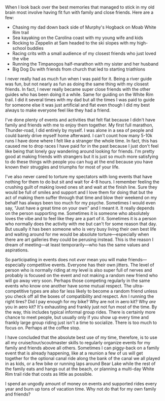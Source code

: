 When I look back over the best memories that managed to stick in my old brain most involve having fit fun with  family and close friends. Here are a few:

- Chasing my dad down back side of Murphy's Hogback on Moab White Rim trail
- Sea kayaking on the Carolina coast with my young wife and kids
- Rocking to Zeppelin at 5am headed to the ski slopes with my high-school buddies
- Racing crits with a small audience of my closest friends who just loved the vibe
- Running the Timpanogos half-marathon with my sister and her husband
- Big Dog Du with friends from church that led to starting triathlons

I never really had as much fun when I was paid for it. Being a river guide was fun, but not nearly as fun as doing the same thing with my closest friends. In fact, I never really became super close friends with the other guides who has been doing it a while. Same for guiding on the White Rim trail. I did it several times with my dad but all the times I was paid to guide for someone else it was just artificial and flat even though I did my best always to make everyone feel like they had a friend.

I've done plenty of events and activities that felt flat because I didn't have family and friends with me to enjoy them together. My first full marathon, Thunder-road, I did entirely by myself. I was alone in a sea of people and could barely drive myself home afterward. I can't count how many 5-10k runs I have done where I felt like a stranger the whole time. In fact, this has caused me to drop races I have paid for in the past because I just don't feel like being that lonely guy wandering around looking for friends. I'm pretty good at making friends with strangers but it is just so much more satisfying to do these things with people you can hug at the end because you have known their struggles and triumphs for most of your life.

I've also never cared to torture my spectators with long events that have nothing for them to do but sit and wait for 4-8 hours. I remember feeling the crushing guilt of making loved ones sit and wait at the finish line. Sure they would be full of smiles and support and I love them for doing that but the act of making them suffer through that time and blow their weekend on my behalf has always been too much for my psyche. Sometimes I would even say, "Just have a great time on your own" and I meant it. It really depends on the person supporting me. Sometimes it is someone who absolutely loves the vibe and to feel like they are a part of it. Sometimes it is a person who normally does the activity with me but can't for some reason that day. But usually it has been someone who is very busy living their own best life and waiting around for me would be absolute torture—especially when there are art galleries they could be perusing instead. This is the reason I dream of meeting—at least temporarily—who has the same values and aspirations.

So participating in events does not *ever* mean you will make friends—especially competitive events. Everyone has their own jitters. The level of person who is normally riding at my level is also super full of nerves and probably is focused on the event and not making a random new friend who will go away very soon. Perhaps those competing regularly in the same events who know one another have some mutual respect. The ultra-competitive types are also far less likely to become a random friend unless you check off all the boxes of compatibility and respect. Am I running the right tires? Did I pay enough for my bike? Why are not in aero kit? Why *are* you in aero kit? It's exhausting and frankly just not fun most of the time. By the way, this includes typical informal group rides. There is certainly more chance to meet people, but usually only if you show up every time and frankly large group riding just isn't a time to socialize. There is too much to focus on. Perhaps at the coffee stop.

I have concluded that the absolute best use of my time, therefore, is to use all my cruise/tour/scoutmaster skills to regularly organize events for my family and friends above all others. Sometimes I can piggy-back on a family event that is already happening, like at a reunion a few of us will get together for the optional canal ride along the bank of the canal we all played in as kids, or a few bike or running laps around Bear Lake while the rest of the family eats and hangs out at the beach, or planning a multi-day White Rim trail ride that costs as little as possible.

I spend an ungodly amount of money on events and supported rides every year and burn up tons of vacation time. Why not do that for my own family and friends?